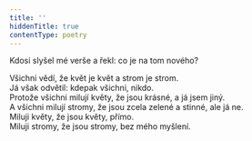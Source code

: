 ```yaml
---
title: ''
hiddenTitle: true
contentType: poetry
---
```


<section>

Kdosi slyšel mé verše a řekl: co je na tom nového?

Všichni vědí, že květ je květ a strom je strom.  
Já však odvětil: kdepak všichni, nikdo.  
Protože všichni milují květy, že jsou krásné, a já jsem jiný.  
A všichni milují stromy, že jsou zcela zelené a stinné, ale já ne.  
Miluji květy, že jsou květy, přímo.  
Miluji stromy, že jsou stromy, bez mého myšlení.

</section>
